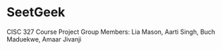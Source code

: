 # SeetGeek

CISC 327 Course Project
Group Members: Lia Mason, Aarti Singh, Buch Maduekwe, Amaar Jivanji
